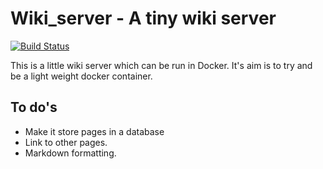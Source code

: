 # Wiki_server - A tiny wiki server
[![Build Status](https://travis-ci.org/DiTo04/wiki_server.svg?branch=master)](https://travis-ci.org/DiTo04/wiki_server)


This is a little wiki server which can be run in Docker.
It's aim is to try and be a light weight docker container. 

## To do's
* Make it store pages in a database
* Link to other pages. 
* Markdown formatting.